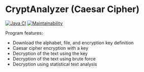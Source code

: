 # CryptAnalyzer (Caesar Cipher)
[![Java CI](https://github.com/opifexM/CryptoAnalyzer/actions/workflows/main.yml/badge.svg)](https://github.com/opifexM/CryptoAnalyzer/actions/workflows/main.yml)
[![Maintainability](https://api.codeclimate.com/v1/badges/e198231c9dbf5827c473/maintainability)](https://codeclimate.com/github/opifexM/CryptoAnalyzer/maintainability)

Program features:
- Download the alphabet, file, and encryption key definition
- Caesar cipher encryption with a key
- Decryption of the text using the key
- Decryption of the text using brute force
- Decryption using statistical text analysis
